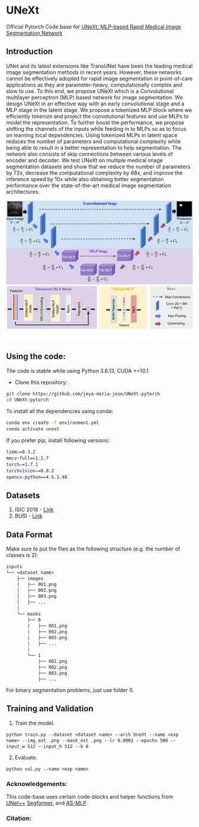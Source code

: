 # UNeXt

Official Pytorch Code base for [UNeXt: MLP-based Rapid Medical Image Segmentation Network]()

## Introduction

UNet and its latest extensions like TransUNet have been the leading medical image segmentation methods in recent years. However, these networks cannot be effectively adopted for rapid image segmentation in point-of-care applications as they are parameter-heavy, computationally complex and slow to use.  To this end, we propose UNeXt which is a Convolutional multilayer perceptron (MLP) based network for image segmentation. We design UNeXt in an effective way with an early convolutional stage and a MLP stage in the latent stage. We propose a tokenized MLP block where we efficiently tokenize and project the convolutional features and use MLPs to model the representation. To further boost the performance, we propose shifting the channels of the inputs while feeding in to MLPs so as to focus on learning local dependencies. Using tokenized MLPs in latent space reduces the number of parameters and computational complexity while being able to result in a better representation to help segmentation. The network also consists of skip connections between various levels of encoder and decoder.   We test UNeXt on multiple medical image segmentation datasets and show that we reduce the number of parameters by 72x, decrease the computational complexity by 68x, and improve the inference speed by 10x while also obtaining better segmentation performance over the  state-of-the-art medical image segmentation architectures.

<p align="center">
  <img src="imgs/unext.png" width="800"/>
</p>


## Using the code:

The code is stable while using Python 3.6.13, CUDA >=10.1

- Clone this repository:
```bash
git clone https://github.com/jeya-maria-jose/UNeXt-pytorch
cd UNeXt-pytorch
```

To install all the dependencies using conda:

```bash
conda env create -f environment.yml
conda activate unext
```

If you prefer pip, install following versions:

```bash
timm==0.3.2
mmcv-full==1.2.7
torch==1.7.1
torchvision==0.8.2
opencv-python==4.5.1.48
```

## Datasets

1) ISIC 2018 - [Link](https://challenge.isic-archive.com/data/)
2) BUSI - [Link](https://www.kaggle.com/aryashah2k/breast-ultrasound-images-dataset)

## Data Format

Make sure to put the files as the following structure (e.g. the number of classes is 2):

```
inputs
└── <dataset name>
    ├── images
    |   ├── 001.png
    │   ├── 002.png
    │   ├── 003.png
    │   ├── ...
    |
    └── masks
        ├── 0
        |   ├── 001.png
        |   ├── 002.png
        |   ├── 003.png
        |   ├── ...
        |
        └── 1
            ├── 001.png
            ├── 002.png
            ├── 003.png
            ├── ...
```

For binary segmentation problems, just use folder 0.

## Training and Validation

1. Train the model.
```
python train.py --dataset <dataset name> --arch UneXt --name <exp name> --img_ext .png --mask_ext .png --lr 0.0001 --epochs 500 --input_w 512 --input_h 512 --b 8
```
2. Evaluate.
```
python val.py --name <exp name>
```

### Acknowledgements:

This code-base uses certain code-blocks and helper functions from [UNet++](https://github.com/4uiiurz1/pytorch-nested-unet) [Segformer](https://github.com/NVlabs/SegFormer), and [AS-MLP](https://github.com/svip-lab/AS-MLP).

### Citation: